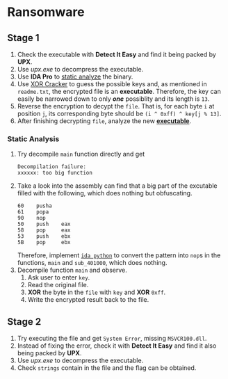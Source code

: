 # Ransomware

## Stage 1
1. Check the executable with **Detect It Easy** and find it being packed by **UPX**.
2. Use *upx.exe* to decompress the executable.
3. Use **IDA Pro** to [static analyze](#static-analysis) the binary.
4. Use [XOR Cracker](https://wiremask.eu/tools/xor-cracker/) to guess the possible keys and, as mentioned in `readme.txt`, the encrypted file is an **executable**. Therefore, the key can easily be narrowed down to only ***one*** possiblity and its length is `13`.
5. Reverse the encryption to decypt the `file`. That is, for each byte `i` at position `j`, its corresponding byte should be `(i ^ 0xff) ^ key[j % 13]`.
6. After finishing decrypting `file`, analyze the new [**executable**](#stage-2).

### Static Analysis
1. Try decompile `main` function directly and get 
   ```
   Decompilation failure:
   xxxxxx: too big function
   ```
2. Take a look into the assembly can find that a big part of the excutable filled with the following, which does nothing but obfuscating.
   ```assembly
   60    pusha
   61    popa
   90    nop
   50    push    eax
   58    pop     eax
   53    push    ebx
   5B    pop     ebx
   ```
   Therefore, implement [`ida python`](./ida_python.py) to convert the pattern into `nop`s in the functions, `main` and `sub_401000`, which does nothing.
3. Decompile function `main` and observe.
   1. Ask user to enter `key`.
   2. Read the original file.
   3. **XOR** the byte in the `file` with `key` and **XOR** `0xff`.
   4. Write the encrypted result back to the file.

## Stage 2
1. Try executing the file and get `System Error`, missing `MSVCR100.dll`.
2. Instead of fixing the error, check it with **Detect It Easy** and find it also being packed by **UPX**.
3. Use *upx.exe* to decompress the executable.
4. Check `strings` contain in the file and the flag can be obtained.